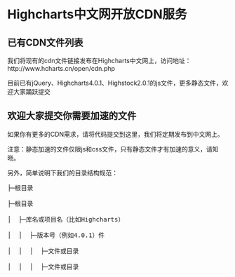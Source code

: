 <h1>Highcharts中文网开放CDN服务</h1>

<h2>已有CDN文件列表</h2>

<p>我们将现有的cdn文件链接发布在Highcharts中文网上，访问地址：http://www.hcharts.cn/open/cdn.php</p>

<p>目前已有jQuery、Highcharts4.0.1、Highstock2.0.1的js文件，更多静态文件，欢迎大家踊跃提交<p>

<h2>欢迎大家提交你需要加速的文件</h2>

如果你有更多的CDN需求，请将代码提交到这里，我们将定期发布到中文网上。

注意：静态加速的文件仅限js和css文件，只有静态文件才有加速的意义，请知晓。

另外，简单说明下我们的目录结构规范：

<pre>
├─根目录<br>
├─根目录<br>
│  ├─库名或项目名（比如Highcharts）<br>
│  │  ├─版本号（例如4.0.1）件<br>
│  │  │  ├─文件或目录<br>
│  │  │  ├─文件或目录<br>
</pre>
